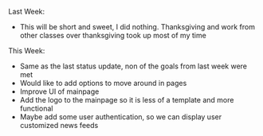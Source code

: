 Last Week: 
 - This will be short and sweet, I did nothing. Thanksgiving and work from other classes over thanksgiving took up most of my time
 
 This Week:
 - Same as the last status update, non of the goals from last week were met
 - Would like to add options to move around in pages
 - Improve UI of mainpage
 - Add the logo to the mainpage so it is less of a template and more functional
 - Maybe add some user authentication, so we can display user customized news feeds
